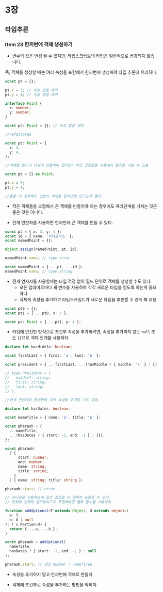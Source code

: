 # 3장

## 타입추론

### Item 23 한꺼번에 객체 생성하기

- 변수의 값은 변경 될 수 있지만, 타입스크립트의 타입은 일반적으로 변경되지 않습니다.

즉, 객체를 생성할 때는 여러 속성을 포함해서 한꺼번에 생성해야 타입 추론에 유리하다.

```ts
const pt = {};

pt.x = 3; // 속성 없음 에러
pt.y = 4; // 속성 없음 에러

interface Point {
  x: number;
  y: number;
}

const pt: Point = {}; // 속성 없음 에러

//refactored

const pt: Point = {
  x: 3,
  y: 4,
};

//객체를 반드시 나눠서 만들어야 한다면? 타입 단언문을 사용해서 통과를 시킬 수 있음

const pt = {} as Point;

pt.x = 3;
pt.y = 4;

//물론 이 경우에도 선언시 객체를 한꺼먼에 만드는게 좋다.
```

- 작은 객체들을 조합해서 큰 객체를 만들어야 하는 경우에도 여러단계를 거치는 것은 좋은 것은 아니다.

- 전개 연산자를 사용하면 한꺼번에 큰 객체를 만들 수 있다.

```ts
const pt = { x: 3, y: 4 };
const id = { name: '피타고라스' };
const namedPoint = {};

Object.assign(namedPoint, pt, id);

namedPoint.name; // type error

const namedPoint = { ...pt, ...id };
namedPoint.name; // type String
```

- 전개 연사자를 사용할때는 타입 걱정 없이 필드 단위로 객체를 생성할 수도 있다.
  - 모든 업데이트마다 새 변수를 사용하여 각각 새로운 타입을 얻도록 하는게 중요하다.
  - 객체에 속성을 추가하고 타입스크립트가 새로운 타입을 추론할 수 있게 해 유용

```ts
const pt0 = {};
const pt1 = { ...pt0, x: 3 };

const pt: Point = { ...pt1, y: 4 };
```

- 타입에 안전한 방식으로 조건부 속성을 추가하려면, 속성을 추가하지 않는 `null` 또는 `{}`으로 객체 전개를 사용하자

```ts
declare let hasMiddle: boolean;

const firstLast = { first: 'a', last: 'b' };

const president = { ...firstLast, ...(hasMiddle ? { middle: 's' } : {}) };

// type President = {
//   middle?: string;
//   first: string;
//   last: string;
// };

//전개 연산자로 한꺼번에 여러 속성을 추가할 수도 있음.

declare let hasDates: boolean;

const nameTitle = { name: 'a', title: 'b' };

const pharaoh = {
  ...nameTitle,
  ...(hasDates ? { start: -1, end: -1 } : {}),
};

const pharaoh:
  | {
      start: number;
      end: number;
      name: string;
      title: string;
    }
  | { name: string; title: string };

pharaoh.start; // error

// 유니온을 사용하는게 값의 집합을 더 정확히 표현할 수 있다.
// 만약에 선택적 필드방식으로 표현하려면 헬퍼 함수를 사용하자

function addOptional<T extends Object, U extends object>(
  a: T,
  b: U | null
): T & Partion<U> {
  return { ...a, ...b };
}

const pharaoh = addOptional(
  nameTitle,
  hasDates ? { start: -1, end: -1 } : null
);

pharaoh.start; // 정상 number | undefined
```

- 속성을 추가하지 말고 한꺼번에 객체로 만들자

- 객체에 조건부로 속성을 추가하는 방법을 익히자
